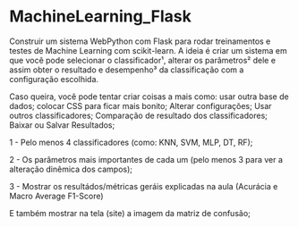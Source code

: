 # MachineLearning_Flask

Construir um sistema WebPython com Flask para rodar treinamentos e testes de Machine Learning com scikit-learn. A ideia é criar um sistema em que você pode selecionar o classificador¹, alterar os parâmetros² dele e assim obter o resultado e desempenho³ da  classificação com a configuração escolhida.

Caso queira, você pode tentar criar coisas a mais como: usar outra base de dados; colocar CSS para ficar mais bonito; Alterar configurações; Usar outros classificadores; Comparação de resultado dos classificadores; Baixar ou Salvar Resultados;

1 - Pelo menos 4 classificadores (como: KNN, SVM, MLP, DT, RF);

2 - Os parâmetros mais importantes de cada um (pelo menos 3 para ver a alteração dinêmica dos campos);

3 - Mostrar os resultádos/métricas geráis explicadas na aula (Acurácia e Macro Average F1-Score) 

E também mostrar na tela (site) a imagem da matriz de confusão;
